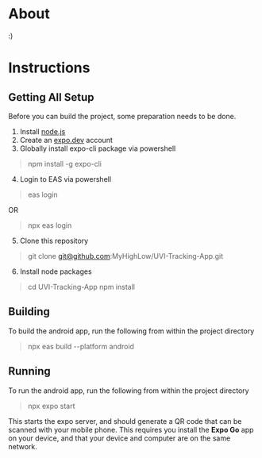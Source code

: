 # About
:)
# Instructions
## Getting All Setup
Before you can build the project, some preparation needs to be done.
1. Install [node.js](https://nodejs.org/en)
1. Create an [expo.dev](https://expo.dev/) account
3. Globally install expo-cli package via powershell
>npm install -g expo-cli

4. Login to EAS via powershell
>eas login

OR
>npx eas login

5. Clone this repository
>git clone git@github.com:MyHighLow/UVI-Tracking-App.git

6. Install node packages
>cd UVI-Tracking-App
>npm install

## Building
To build the android app, run the following from within the project directory
>npx eas build --platform android

## Running
To run the android app, run the following from within the project directory
>npx expo start

This starts the expo server, and should generate a QR code that can be scanned with your mobile phone. This requires you install the **Expo Go** app on your device, and that your device and computer are on the same network.
